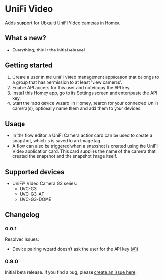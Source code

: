 # UniFi Video

Adds support for Ubiquiti UniFi Video cameras in Homey.

## What's new?
* Everything; this is the initial release!

## Getting started
1. Create a user in the UniFi Video management application that belongs to a group that has permission to at least 'view cameras'.
2. Enable API access for this user and note/copy the API key.
3. Install this Homey app, go to its Settings screen and enter/paste the API key.
4. Start the 'add device wizard' in Homey, search for your connected UniFi camera(s), optionally name them and add them to your devices.

## Usage
* In the flow editor, a UniFi Camera action card can be used to create a snapshot, which is is saved to an Image tag.
* A flow can also be triggered when a snapshot is created using the UniFi Video application card. This card supplies the name of the camera that created the snapshot and the snapshot image itself.

## Supported devices

* UniFi® Video Camera G3 series:
	* UVC-G3
	* UVC-G3-AF
	* UVC-G3-DOME

## Changelog

### 0.9.1
Resolved issues:
* Device pairing wizard doesn't ask the user for the API key ([#1][i1])

[i1]: https://github.com/j0bro/com.ubnt.unifivideo/issues/1

### 0.9.0
Initial beta release. If you find a bug, please [create an issue here](https://github.com/j0bro/com.ubnt.unifivideo/issues).
